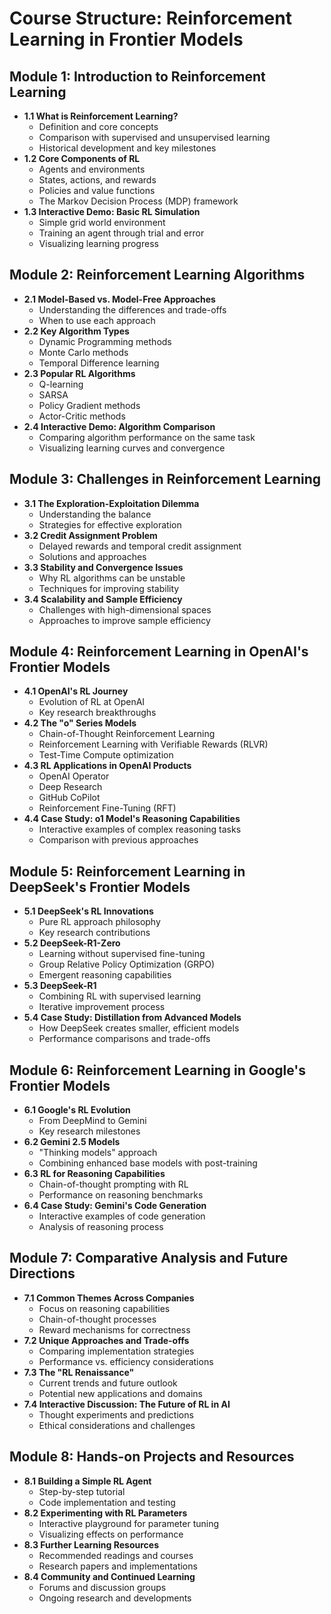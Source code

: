 # Course Structure: Reinforcement Learning in Frontier Models

## Module 1: Introduction to Reinforcement Learning
- **1.1 What is Reinforcement Learning?**
  - Definition and core concepts
  - Comparison with supervised and unsupervised learning
  - Historical development and key milestones
- **1.2 Core Components of RL**
  - Agents and environments
  - States, actions, and rewards
  - Policies and value functions
  - The Markov Decision Process (MDP) framework
- **1.3 Interactive Demo: Basic RL Simulation**
  - Simple grid world environment
  - Training an agent through trial and error
  - Visualizing learning progress

## Module 2: Reinforcement Learning Algorithms
- **2.1 Model-Based vs. Model-Free Approaches**
  - Understanding the differences and trade-offs
  - When to use each approach
- **2.2 Key Algorithm Types**
  - Dynamic Programming methods
  - Monte Carlo methods
  - Temporal Difference learning
- **2.3 Popular RL Algorithms**
  - Q-learning
  - SARSA
  - Policy Gradient methods
  - Actor-Critic methods
- **2.4 Interactive Demo: Algorithm Comparison**
  - Comparing algorithm performance on the same task
  - Visualizing learning curves and convergence

## Module 3: Challenges in Reinforcement Learning
- **3.1 The Exploration-Exploitation Dilemma**
  - Understanding the balance
  - Strategies for effective exploration
- **3.2 Credit Assignment Problem**
  - Delayed rewards and temporal credit assignment
  - Solutions and approaches
- **3.3 Stability and Convergence Issues**
  - Why RL algorithms can be unstable
  - Techniques for improving stability
- **3.4 Scalability and Sample Efficiency**
  - Challenges with high-dimensional spaces
  - Approaches to improve sample efficiency

## Module 4: Reinforcement Learning in OpenAI's Frontier Models
- **4.1 OpenAI's RL Journey**
  - Evolution of RL at OpenAI
  - Key research breakthroughs
- **4.2 The "o" Series Models**
  - Chain-of-Thought Reinforcement Learning
  - Reinforcement Learning with Verifiable Rewards (RLVR)
  - Test-Time Compute optimization
- **4.3 RL Applications in OpenAI Products**
  - OpenAI Operator
  - Deep Research
  - GitHub CoPilot
  - Reinforcement Fine-Tuning (RFT)
- **4.4 Case Study: o1 Model's Reasoning Capabilities**
  - Interactive examples of complex reasoning tasks
  - Comparison with previous approaches

## Module 5: Reinforcement Learning in DeepSeek's Frontier Models
- **5.1 DeepSeek's RL Innovations**
  - Pure RL approach philosophy
  - Key research contributions
- **5.2 DeepSeek-R1-Zero**
  - Learning without supervised fine-tuning
  - Group Relative Policy Optimization (GRPO)
  - Emergent reasoning capabilities
- **5.3 DeepSeek-R1**
  - Combining RL with supervised learning
  - Iterative improvement process
- **5.4 Case Study: Distillation from Advanced Models**
  - How DeepSeek creates smaller, efficient models
  - Performance comparisons and trade-offs

## Module 6: Reinforcement Learning in Google's Frontier Models
- **6.1 Google's RL Evolution**
  - From DeepMind to Gemini
  - Key research milestones
- **6.2 Gemini 2.5 Models**
  - "Thinking models" approach
  - Combining enhanced base models with post-training
- **6.3 RL for Reasoning Capabilities**
  - Chain-of-thought prompting with RL
  - Performance on reasoning benchmarks
- **6.4 Case Study: Gemini's Code Generation**
  - Interactive examples of code generation
  - Analysis of reasoning process

## Module 7: Comparative Analysis and Future Directions
- **7.1 Common Themes Across Companies**
  - Focus on reasoning capabilities
  - Chain-of-thought processes
  - Reward mechanisms for correctness
- **7.2 Unique Approaches and Trade-offs**
  - Comparing implementation strategies
  - Performance vs. efficiency considerations
- **7.3 The "RL Renaissance"**
  - Current trends and future outlook
  - Potential new applications and domains
- **7.4 Interactive Discussion: The Future of RL in AI**
  - Thought experiments and predictions
  - Ethical considerations and challenges

## Module 8: Hands-on Projects and Resources
- **8.1 Building a Simple RL Agent**
  - Step-by-step tutorial
  - Code implementation and testing
- **8.2 Experimenting with RL Parameters**
  - Interactive playground for parameter tuning
  - Visualizing effects on performance
- **8.3 Further Learning Resources**
  - Recommended readings and courses
  - Research papers and implementations
- **8.4 Community and Continued Learning**
  - Forums and discussion groups
  - Ongoing research and developments
